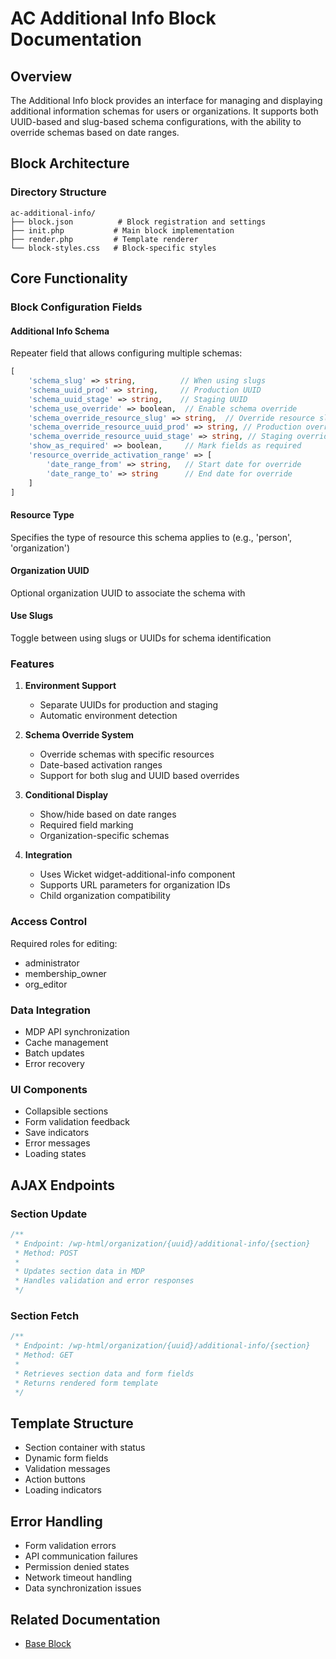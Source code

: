 # AC Additional Info Block Documentation

## Overview
The Additional Info block provides an interface for managing and displaying additional information schemas for users or organizations. It supports both UUID-based and slug-based schema configurations, with the ability to override schemas based on date ranges.

## Block Architecture

### Directory Structure
```
ac-additional-info/
├── block.json          # Block registration and settings
├── init.php           # Main block implementation
├── render.php         # Template renderer
└── block-styles.css   # Block-specific styles
```

## Core Functionality

### Block Configuration Fields

#### Additional Info Schema
Repeater field that allows configuring multiple schemas:

```php
[
    'schema_slug' => string,          // When using slugs
    'schema_uuid_prod' => string,     // Production UUID
    'schema_uuid_stage' => string,    // Staging UUID
    'schema_use_override' => boolean,  // Enable schema override
    'schema_override_resource_slug' => string,  // Override resource slug
    'schema_override_resource_uuid_prod' => string, // Production override UUID
    'schema_override_resource_uuid_stage' => string, // Staging override UUID
    'show_as_required' => boolean,     // Mark fields as required
    'resource_override_activation_range' => [
        'date_range_from' => string,   // Start date for override
        'date_range_to' => string      // End date for override
    ]
]
```

#### Resource Type
Specifies the type of resource this schema applies to (e.g., 'person', 'organization')

#### Organization UUID
Optional organization UUID to associate the schema with

#### Use Slugs
Toggle between using slugs or UUIDs for schema identification

### Features

1. **Environment Support**
   - Separate UUIDs for production and staging
   - Automatic environment detection

2. **Schema Override System**
   - Override schemas with specific resources
   - Date-based activation ranges
   - Support for both slug and UUID based overrides

3. **Conditional Display**
   - Show/hide based on date ranges
   - Required field marking
   - Organization-specific schemas

4. **Integration**
   - Uses Wicket widget-additional-info component
   - Supports URL parameters for organization IDs
   - Child organization compatibility

### Access Control
Required roles for editing:
- administrator
- membership_owner
- org_editor

### Data Integration
- MDP API synchronization
- Cache management
- Batch updates
- Error recovery

### UI Components
- Collapsible sections
- Form validation feedback
- Save indicators
- Error messages
- Loading states

## AJAX Endpoints

### Section Update
```php
/**
 * Endpoint: /wp-html/organization/{uuid}/additional-info/{section}
 * Method: POST
 *
 * Updates section data in MDP
 * Handles validation and error responses
 */
```

### Section Fetch
```php
/**
 * Endpoint: /wp-html/organization/{uuid}/additional-info/{section}
 * Method: GET
 *
 * Retrieves section data and form fields
 * Returns rendered form template
 */
```

## Template Structure
- Section container with status
- Dynamic form fields
- Validation messages
- Action buttons
- Loading indicators

## Error Handling
- Form validation errors
- API communication failures
- Permission denied states
- Network timeout handling
- Data synchronization issues

## Related Documentation
- [Base Block](/blocks/base-block.md)
